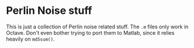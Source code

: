 # Perlin Noise stuff

This is just a collection of Perlin noise related stuff. The `.m`
files only work in Octave. Don't even bother trying to port them to
Matlab, since it relies heavily on `md5sum()`.
